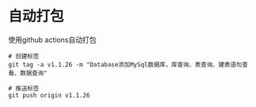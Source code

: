 # 自动打包

使用github actions自动打包

```shell
# 创建标签
git tag -a v1.1.26 -m "Database添加MySql数据库，库查询、表查询、建表语句查看、数据查询"

# 推送标签
git push origin v1.1.26
```
